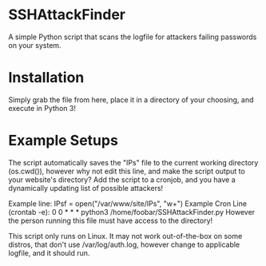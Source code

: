 # SSHAttackFinder
A simple Python script that scans the logfile for attackers failing passwords on your system.

# Installation
Simply grab the file from here, place it in a  directory of your choosing, and execute in Python 3!

# Example Setups
The script automatically saves the "IPs" file to the current working directory (os.cwd()), however why not edit this line, and make the script output to your website's directory? Add the script to a cronjob, and you have a dynamically updating list of possible attackers!

Example line: IPsf = open("/var/www/site/IPs", "w+")
Example Cron Line (crontab -e): 0 0 * * * python3 /home/foobar/SSHAttackFinder.py
However the person running this file must have access to the directory!

This script only runs on Linux. It may not work out-of-the-box on some distros, that don't use /var/log/auth.log, however change to applicable logfile, and it should run.
